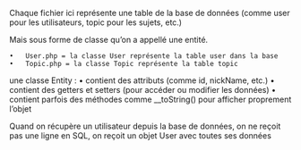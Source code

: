 Chaque fichier ici représente une table de la base de données (comme user pour les utilisateurs, topic pour les sujets, etc.)

Mais sous forme de classe qu’on a appellé une entité.

	•	User.php = la classe User représente la table user dans la base
	•	Topic.php = la classe Topic représente la table topic


une classe Entity :
	•	contient des attributs (comme id, nickName, etc.)
	•	contient des getters et setters (pour accéder ou modifier les données)
	•	contient parfois des méthodes comme __toString() pour afficher proprement l’objet


Quand on récupère un utilisateur depuis la base de données, on ne reçoit pas une ligne  en SQL,
on reçoit un objet User avec toutes ses données

